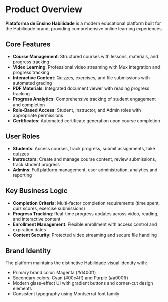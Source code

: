 # Product Overview

**Plataforma de Ensino Habilidade** is a modern educational platform built for the Habilidade brand, providing comprehensive online learning experiences.

## Core Features

- **Course Management**: Structured courses with lessons, materials, and progress tracking
- **Video Learning**: Professional video streaming with Mux integration and progress tracking
- **Interactive Content**: Quizzes, exercises, and file submissions with automated grading
- **PDF Materials**: Integrated document viewer with reading progress tracking
- **Progress Analytics**: Comprehensive tracking of student engagement and completion
- **Role-Based Access**: Student, Instructor, and Admin roles with appropriate permissions
- **Certificates**: Automated certificate generation upon course completion

## User Roles

- **Students**: Access courses, track progress, submit assignments, take quizzes
- **Instructors**: Create and manage course content, review submissions, track student progress
- **Admins**: Full platform management, user administration, analytics and reporting

## Key Business Logic

- **Completion Criteria**: Multi-factor completion requirements (time spent, quiz scores, exercise submissions)
- **Progress Tracking**: Real-time progress updates across video, reading, and interactive content
- **Enrollment Management**: Flexible enrollment with access control and expiration dates
- **Content Security**: Protected video streaming and secure file handling

## Brand Identity

The platform maintains the distinctive Habilidade visual identity with:
- Primary brand color: Magenta (#d400ff)
- Secondary colors: Cyan (#00c4ff) and Purple (#a000ff)
- Modern glass-effect UI with gradient buttons and corner-cut design elements
- Consistent typography using Montserrat font family